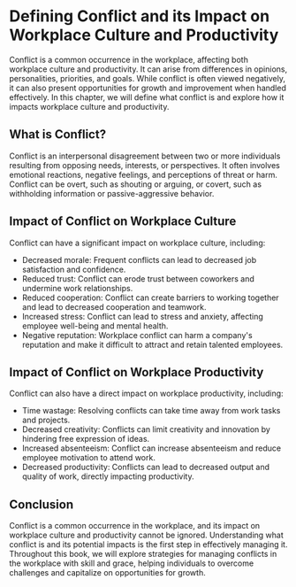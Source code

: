 Defining Conflict and its Impact on Workplace Culture and Productivity
======================================================================================================================

Conflict is a common occurrence in the workplace, affecting both workplace culture and productivity. It can arise from differences in opinions, personalities, priorities, and goals. While conflict is often viewed negatively, it can also present opportunities for growth and improvement when handled effectively. In this chapter, we will define what conflict is and explore how it impacts workplace culture and productivity.

What is Conflict?
-----------------

Conflict is an interpersonal disagreement between two or more individuals resulting from opposing needs, interests, or perspectives. It often involves emotional reactions, negative feelings, and perceptions of threat or harm. Conflict can be overt, such as shouting or arguing, or covert, such as withholding information or passive-aggressive behavior.

Impact of Conflict on Workplace Culture
---------------------------------------

Conflict can have a significant impact on workplace culture, including:

* Decreased morale: Frequent conflicts can lead to decreased job satisfaction and confidence.
* Reduced trust: Conflict can erode trust between coworkers and undermine work relationships.
* Reduced cooperation: Conflict can create barriers to working together and lead to decreased cooperation and teamwork.
* Increased stress: Conflict can lead to stress and anxiety, affecting employee well-being and mental health.
* Negative reputation: Workplace conflict can harm a company's reputation and make it difficult to attract and retain talented employees.

Impact of Conflict on Workplace Productivity
--------------------------------------------

Conflict can also have a direct impact on workplace productivity, including:

* Time wastage: Resolving conflicts can take time away from work tasks and projects.
* Decreased creativity: Conflicts can limit creativity and innovation by hindering free expression of ideas.
* Increased absenteeism: Conflict can increase absenteeism and reduce employee motivation to attend work.
* Decreased productivity: Conflicts can lead to decreased output and quality of work, directly impacting productivity.

Conclusion
----------

Conflict is a common occurrence in the workplace, and its impact on workplace culture and productivity cannot be ignored. Understanding what conflict is and its potential impacts is the first step in effectively managing it. Throughout this book, we will explore strategies for managing conflicts in the workplace with skill and grace, helping individuals to overcome challenges and capitalize on opportunities for growth.
